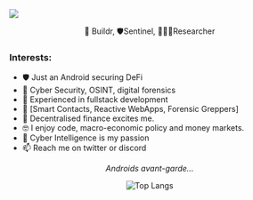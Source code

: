 <img align="center" src="https://i.imgur.com/4XHwdF2.png"  />
<p align="center" class="head" >👷 Buildr, 🛡️Sentinel, 🧑🏻‍🔬Researcher </p>

### Interests:
- 🛡️ Just an Android securing DeFi
- 🌱 Cyber Security, OSINT, digital forensics
- 💞️  Experienced in fullstack development
- 🧰 [Smart Contacts, Reactive WebApps, Forensic Greppers]
- 🔁  Decentralised finance excites me.
- 🤓 I enjoy code, macro-economic policy and money markets.
- 🔐 Cyber Intelligence is my passion
- 📫 Reach me on twitter or discord

*<p align="center" class="head" > Androids avant-garde...</p>*

<div align="center">

![Top Langs](https://github-readme-stats.vercel.app/api/top-langs/?username=JackG-eth&layout=compact)

</div>



